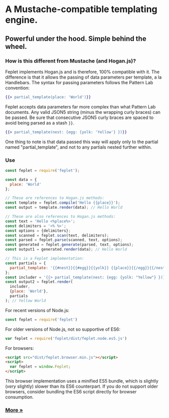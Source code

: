 # A Mustache-compatible templating engine.

## Powerful under the hood. Simple behind the wheel.

### How is this different from Mustache (and Hogan.js)?

Feplet implements Hogan.js and is therefore, 100% compatible with it. The 
difference is that it allows the passing of data parameters per template, a la 
Handlebars. The syntax for passing parameters follows the Pattern Lab 
convention:

```handlebars
{{> partial_template(place: 'World')}}
```

Feplet accepts data parameters far more complex than what Pattern Lab documents. 
Any valid JSON5 string (minus the wrapping curly braces) can be passed. Be sure 
that consecutive JSON5 curly braces are spaced to avoid being parsed as a stash 
`}}`.

```handlebars
{{> partial_template(nest: {egg: {yolk: 'Yellow'} })}}
```

One thing to note is that data passed this way will apply only to the partial 
named "partial\_template", and not to any partials nested further within.

### Use

```javascript
const feplet = require('feplet');

const data = {
  place: 'World'
};

// These are references to Hogan.js methods:
const template = feplet.compile('Hello {{place}}');
const output = template.render(data); // Hello World

// These are also references to Hogan.js methods:
const text = 'Hello <%place%>';
const delimiters = '<% %>';
const options = {delimiters};
const scanned = feplet.scan(text, delimiters);
const parsed = feplet.parse(scanned, text, options);
const generated = feplet.generate(parsed, text, options);
const output1 = generated.render(data); // Hello World

// This is a Feplet implementation:
const partials = {
  partial_template: '{{#nest}}{{#egg}}{{yolk}} {{place}}{{/egg}}{{/nest}}'
};
const includer = '{{> partial_template(nest: {egg: {yolk: "Yellow"} })}}';
const output2 = feplet.render(
  includer,
  {place: 'World'},
  partials
); // Yellow World
```

For recent versions of Node.js:

```javascript
const feplet = require('feplet')
```

For older versions of Node.js, not so supportive of ES6:

```javascript
var feplet = require('feplet/dist/feplet.node.es5.js')
```

For browsers:

```html
<script src="dist/feplet.browser.min.js"></script>
<script>
  var feplet = window.Feplet;
</script>
```

This browser implementation uses a minified ES5 bundle, which is slightly 
(_very_ slightly) slower than its ES6 counterpart. If you do not support 
older browsers, consider bundling the ES6 script directly for browser 
consumption.

<h3><a href="https://github.com/electric-eloquence/feplet/blob/master/ABOUT.md">More &raquo;</a></h3>
